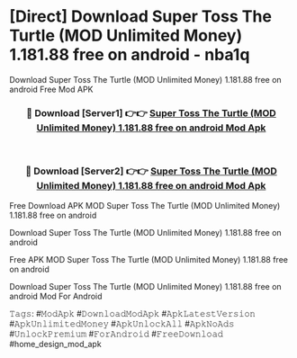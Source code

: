# [Direct] Download Super Toss The Turtle (MOD Unlimited Money) 1.181.88 free on android - nba1q
Download Super Toss The Turtle (MOD Unlimited Money) 1.181.88 free on android Free Mod APK

<div align="center">
<h3>🔴 Download [Server1] 👉👉 <a href="https://apk-comot.site?title=Super_Toss_The_Turtle_(MOD_Unlimited_Money)_1.181.88_free_on_android">Super Toss The Turtle (MOD Unlimited Money) 1.181.88 free on android Mod Apk</a></h3><br>

<h3>🔴 Download [Server2] 👉👉 <a href="https://apk-comot.site?title=Super_Toss_The_Turtle_(MOD_Unlimited_Money)_1.181.88_free_on_android">Super Toss The Turtle (MOD Unlimited Money) 1.181.88 free on android Mod Apk</a></h3>
</div>


Free Download APK MOD Super Toss The Turtle (MOD Unlimited Money) 1.181.88 free on android

Download Super Toss The Turtle (MOD Unlimited Money) 1.181.88 free on android 

Free APK MOD Super Toss The Turtle (MOD Unlimited Money) 1.181.88 free on android 

Download Super Toss The Turtle (MOD Unlimited Money) 1.181.88 free on android Mod For Android

𝚃𝚊𝚐𝚜: #𝙼𝚘𝚍𝙰𝚙𝚔 #𝙳𝚘𝚠𝚗𝚕𝚘𝚊𝚍𝙼𝚘𝚍𝙰𝚙𝚔 #𝙰𝚙𝚔𝙻𝚊𝚝𝚎𝚜𝚝𝚅𝚎𝚛𝚜𝚒𝚘𝚗 #𝙰𝚙𝚔𝚄𝚗𝚕𝚒𝚖𝚒𝚝𝚎𝚍𝙼𝚘𝚗𝚎𝚢 #𝙰𝚙𝚔𝚄𝚗𝚕𝚘𝚌𝚔𝙰𝚕𝚕 #𝙰𝚙𝚔𝙽𝚘𝙰𝚍𝚜 #𝚄𝚗𝚕𝚘𝚌𝚔𝙿𝚛𝚎𝚖𝚒𝚞𝚖 #𝙵𝚘𝚛𝙰𝚗𝚍𝚛𝚘𝚒𝚍 #𝙵𝚛𝚎𝚎𝙳𝚘𝚠𝚗𝚕𝚘𝚊𝚍 #home_design_mod_apk